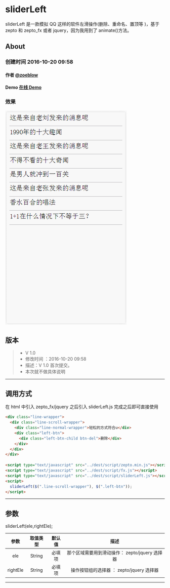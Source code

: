 # sliderLeft

sliderLeft 是一款模拟 QQ 这样的软件左滑操作(删除、重命名、置顶等 )，基于 zepto 和 zepto_fx 或者 jquery，因为我用到了 animate()方法。

## About

### 创建时间 2016-10-20 09:58

#### 作者 [@zoeblow](https://github.com/zoeblow)

#### Demo [在线 Demo](https://zoeblow.github.io/sliderLeft/index.html)

### 效果

![sliderLeft-preview](https://raw.githubusercontent.com/zoeblow/sliderLeft/master/sliderLeft.gif)

## 版本

> - V 1.0
> - 修改时间 ：2016-10-20 09:58
> - 描述：V 1.0 首次提交。
> - 本次就不做具体说明

---

## 调用方式

在 html 中引入 zepto_fx/jquery 之后引入 sliderLeft.js
完成之后即可直接使用

```html
<div class="line-wrapper">
  <div class="line-scroll-wrapper">
    <div class="line-normal-wrapper">轻松的方式符合u</div>
    <div class="left-btn">
      <div class="left-btn-child btn-del">删除</div>
    </div>
  </div>
</div>

<script type="text/javascript" src="../dest/script/zepto.min.js"></script>
<script type="text/javascript" src="../dest/script/fx.js"></script>
<script type="text/javascript" src="../dest/script/sliderLeft.js"></script>
<script>
  sliderLeft($(".line-scroll-wrapper"), $(".left-btn"));
</script>
```

---

## 参数

sliderLeft(ele,rightEle);

|   参数   | 取值类型 | 默认值 |                      描述                      |
| :------: | :------: | :----: | :--------------------------------------------: |
|   ele    |  String  | 必填项 | 那个区域需要用到滑动操作： zepto/jquery 选择器 |
| rightEle |  String  | 必填项 |   操作按钮组的选择器 ： zepto/jquery 选择器    |

---
